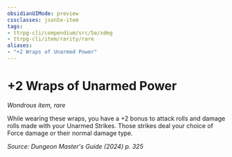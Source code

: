 ```yaml
---
obsidianUIMode: preview
cssclasses: json5e-item
tags:
- ttrpg-cli/compendium/src/5e/xdmg
- ttrpg-cli/item/rarity/rare
aliases: 
- "+2 Wraps of Unarmed Power"
---
```

# +2 Wraps of Unarmed Power
*Wondrous item, rare*  


While wearing these wraps, you have a +2 bonus to attack rolls and damage rolls made with your Unarmed Strikes. Those strikes deal your choice of Force damage or their normal damage type.

*Source: Dungeon Master's Guide (2024) p. 325*